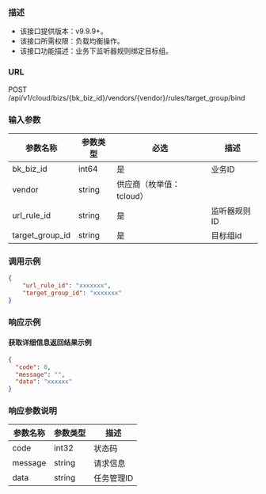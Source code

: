 ### 描述

- 该接口提供版本：v9.9.9+。
- 该接口所需权限：负载均衡操作。
- 该接口功能描述：业务下监听器规则绑定目标组。

### URL

POST /api/v1/cloud/bizs/{bk_biz_id}/vendors/{vendor}/rules/target_group/bind

### 输入参数

| 参数名称            | 参数类型   | 必选              | 描述      |
|-----------------|--------|-----------------|---------|
| bk_biz_id       | int64  | 是               | 业务ID    |
| vendor          | string | 供应商（枚举值：tcloud） |
| url_rule_id     | string | 是               | 监听器规则ID |
| target_group_id | string | 是               | 目标组id   |

### 调用示例


```json
{
    "url_rule_id": "xxxxxxx",
    "target_group_id": "xxxxxxx"
}
```

### 响应示例

#### 获取详细信息返回结果示例

```json
{
  "code": 0,
  "message": "",
  "data": "xxxxxx"
}
```

### 响应参数说明

| 参数名称    | 参数类型   | 描述     |
|---------|--------|--------|
| code    | int32  | 状态码    |
| message | string | 请求信息   |
| data    | string | 任务管理ID |
